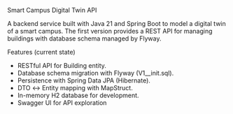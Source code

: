 Smart Campus Digital Twin API

A backend service built with Java 21 and Spring Boot to model a digital twin of a smart campus.
The first version provides a REST API for managing buildings with database schema managed by Flyway.

Features (current state)

* RESTful API for Building entity.
* Database schema migration with Flyway (V1__init.sql).
* Persistence with Spring Data JPA (Hibernate).
* DTO ↔ Entity mapping with MapStruct.
* In-memory H2 database for development.
* Swagger UI for API exploration